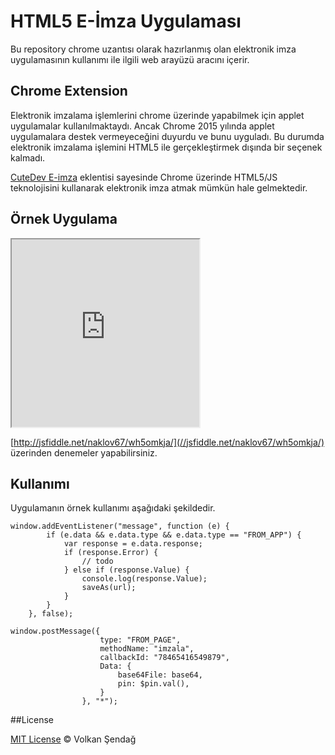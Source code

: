 # HTML5 E-İmza Uygulaması

Bu repository chrome uzantısı olarak hazırlanmış olan elektronik imza uygulamasının kullanımı ile ilgili web arayüzü aracını içerir. 

## Chrome Extension

Elektronik imzalama işlemlerini chrome üzerinde yapabilmek için applet uygulamalar kullanılmaktaydı. Ancak Chrome 2015 yılında applet uygulamalara destek vermeyeceğini duyurdu ve bunu uyguladı. Bu durumda elektronik imzalama işlemini HTML5 ile gerçekleştirmek dışında bir seçenek kalmadı.

[CuteDev E-imza](https://chrome.google.com/webstore/detail/cutedev-e-imza/ehjffgchplohbcbeakpncbgconplfjpg) eklentisi sayesinde Chrome üzerinde HTML5/JS teknolojisini kullanarak elektronik imza atmak mümkün hale gelmektedir.

## Örnek Uygulama

<iframe style="width: 300px; height: 300px"  src="https://jsfiddle.net/naklov67/wh5omkja/"></iframe>

[http://jsfiddle.net/naklov67/wh5omkja/](//jsfiddle.net/naklov67/wh5omkja/) üzerinden denemeler yapabilirsiniz.



## Kullanımı

Uygulamanın örnek kullanımı aşağıdaki şekildedir.

    window.addEventListener("message", function (e) {
            if (e.data && e.data.type && e.data.type == "FROM_APP") {
                var response = e.data.response;
                if (response.Error) {
                    // todo
                } else if (response.Value) {
                    console.log(response.Value);
                    saveAs(url);
                }
            }
        }, false);

    window.postMessage({
                        type: "FROM_PAGE",
                        methodName: "imzala",
                        callbackId: "78465416549879",
                        Data: {
                            base64File: base64,
                            pin: $pin.val(),
                        }
                    }, "*");
                    
##License

[MIT License](http://opensource.org/licenses/MIT) © Volkan Şendağ
